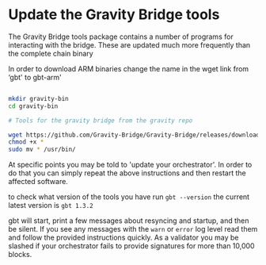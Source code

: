 # Update the Gravity Bridge tools

The Gravity Bridge tools package contains a number of programs for interacting with the bridge. These are updated much more frequently than the complete chain binary

In order to download ARM binaries change the name in the wget link from ‘gbt' to gbt-arm'

```bash

mkdir gravity-bin
cd gravity-bin

# Tools for the gravity bridge from the gravity repo

wget https://github.com/Gravity-Bridge/Gravity-Bridge/releases/download/v1.3.2/gbt
chmod +x *
sudo mv * /usr/bin/

```

At specific points you may be told to 'update your orchestrator'. In order to do that you can simply repeat the above instructions and then restart the affected software.

to check what version of the tools you have run `gbt --version` the current latest version is `gbt 1.3.2`

gbt will start, print a few messages about resyncing and startup, and then be silent. If you see any messages with the `warn` or `error` log level read them and follow the provided instructions quickly. As a validator you may be slashed if your orchestrator fails to provide signatures for more than 10,000 blocks.
